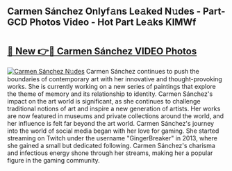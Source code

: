 ## Carmen Sánchez Onlyf𝚊ns Le𝚊ked N𝚞des - Part-GCD Photos Video - Hot Part Le𝚊ks KlMWf

# <h2><a href="http://ac54499.deff.icu/?id=Carmen+S%c3%a1nchez">🔗 New 👉🔴 Carmen Sánchez VIDEO Photos</a></h2>

[![Carmen Sánchez N𝚞des](https://i.imgur.com/rIISA9y.gif)](http://ac54499.deff.icu/?id=Carmen+S%c3%a1nchez)
Carmen Sánchez continues to push the boundaries of contemporary art with her innovative and thought-provoking works. She is currently working on a new series of paintings that explore the theme of memory and its relationship to identity. Carmen Sánchez's impact on the art world is significant, as she continues to challenge traditional notions of art and inspire a new generation of artists. Her works are now featured in museums and private collections around the world, and her influence is felt far beyond the art world. Carmen Sánchez's journey into the world of social media began with her love for gaming. She started streaming on Twitch under the username "GingerBreaker" in 2013, where she gained a small but dedicated following. Carmen Sánchez's charisma and infectious energy shone through her streams, making her a popular figure in the gaming community.
